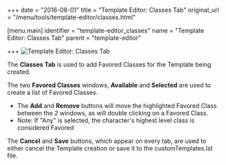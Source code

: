 +++
date = "2016-08-01"
title = "Template Editor: Classes Tab"
original_url = "/menu/tools/template-editor/classes.html"

[menu.main]
    identifier = "template-editor_classes"
    name = "Template Editor: Classes Tab"
    parent = "template-editor"
    
+++
![Template Editor: Classes
Tab](../../../images/editors/template/classestab.png)

The **Classes Tab** is used to add Favored Classes for the Template
being created.

The two **Favored Classes** windows, **Available** and **Selected** are
used to create a list of Favored Classes.

-   The **Add** and **Remove** buttons will move the highlighted Favored
    Class between the 2 windows, as will double clicking on a
    Favored Class.
-   Note: If "Any" is selected, the character's highest level class is
    considered Favored

The **Cancel** and **Save** buttons, which appear on every tab, are used
to either cancel the Template creation or save it to the
customTemplates.lst file.



